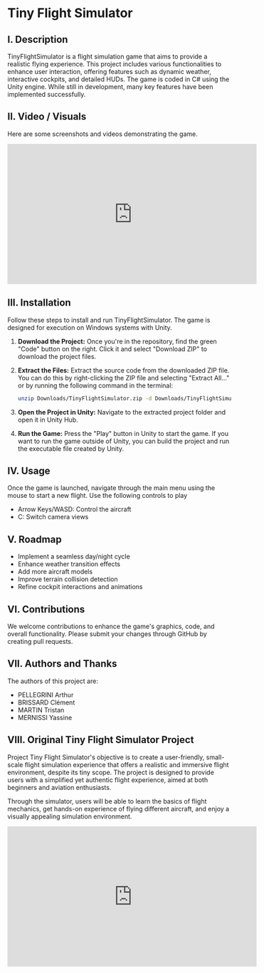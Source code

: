 # Tiny Flight Simulator

## I. Description

TinyFlightSimulator is a flight simulation game that aims to provide a realistic flying experience. This project includes various functionalities to enhance user interaction, offering features such as dynamic weather, interactive cockpits, and detailed HUDs. The game is coded in C# using the Unity engine. While still in development, many key features have been implemented successfully.

## II. Video / Visuals

Here are some screenshots and videos demonstrating the game.
<iframe width="560" height="315" src="https://www.youtube.com/embed/CkYRasocMWo" frameborder="0" allow="accelerometer; autoplay; clipboard-write; encrypted-media; gyroscope; picture-in-picture" allowfullscreen></iframe>

## III. Installation

Follow these steps to install and run TinyFlightSimulator. The game is designed for execution on Windows systems with Unity.

1. **Download the Project:** Once you're in the repository, find the green "Code" button on the right. Click it and select "Download ZIP" to download the project files.

2. **Extract the Files:** Extract the source code from the downloaded ZIP file. You can do this by right-clicking the ZIP file and selecting "Extract All..." or by running the following command in the terminal:

    ```sh
    unzip Downloads/TinyFlightSimulator.zip -d Downloads/TinyFlightSimulator
    ```

3. **Open the Project in Unity:** Navigate to the extracted project folder and open it in Unity Hub.

4. **Run the Game:** Press the "Play" button in Unity to start the game. If you want to run the game outside of Unity, you can build the project and run the executable file created by Unity.

## IV. Usage

Once the game is launched, navigate through the main menu using the mouse to start a new flight. Use the following controls to play

* Arrow Keys/WASD: Control the aircraft
* C: Switch camera views

## V. Roadmap

* Implement a seamless day/night cycle
* Enhance weather transition effects
* Add more aircraft models
* Improve terrain collision detection
* Refine cockpit interactions and animations

## VI. Contributions

We welcome contributions to enhance the game's graphics, code, and overall functionality. Please submit your changes through GitHub by creating pull requests.

## VII. Authors and Thanks

The authors of this project are:

* PELLEGRINI Arthur
* BRISSARD Clément
* MARTIN Tristan
* MERNISSI Yassine

## VIII. Original Tiny Flight Simulator Project

Project Tiny Flight Simulator's objective is to create a user-friendly, small-scale flight simulation experience that offers a realistic and immersive flight environment, despite its tiny scope. The project is designed to provide users with a simplified yet authentic flight experience, aimed at both beginners and aviation enthusiasts.

Through the simulator, users will be able to learn the basics of flight mechanics, get hands-on experience of flying different aircraft, and enjoy a visually appealing simulation environment.

<iframe width="560" height="315" src="https://www.youtube.com/embed/4QOcCGI6xOU" frameborder="0" allow="accelerometer; autoplay; clipboard-write; encrypted-media; gyroscope; picture-in-picture" allowfullscreen></iframe>
